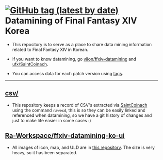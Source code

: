 # [![GitHub tag (latest by date)](https://img.shields.io/github/tag-date/Ra-Workspace/ffxiv-datamining-ko.svg?color=%23B61D4B&label=Patch&style=flat-square)](https://github.com/Ra-Workspace/ffxiv-datamining-ko/releases) Datamining of Final Fantasy XIV Korea

* This repository is to serve as a place to share data mining information related to Final Fantasy XIV in Korean.

* If you want to know datamining, go [viion/ffxiv-datamining](https://github.com/viion/ffxiv-datamining) and [ufx/SaintCoinach](https://github.com/ufx/SaintCoinach).

* You can access data for each patch version using [tags](https://github.com/Ra-Workspace/ffxiv-datamining-ko/releases).

---

## [csv/](https://github.com/Ra-Workspace/ffxiv-datamining-ko/tree/master/csv)

* This repository keeps a record of CSV's extracted via [SaintCoinach](https://github.com/ufx/SaintCoinach/releases) using the command `rawexd`, this is so they can be easily linked and referenced when datamining, so we have a git history of changes and just to make life easier in some cases :)

## [Ra-Workspace/ffxiv-datamining-ko-ui](https://github.com/Ra-Workspace/ffxiv-datamining-ko-ui)

* All images of icon, map, and ULD are in [this repository](https://github.com/Ra-Workspace/ffxiv-datamining-ko-ui). The size is very heavy, so it has been separated.